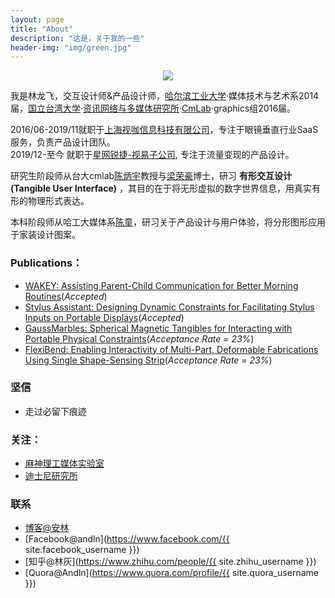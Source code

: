 ```yaml
---
layout: page
title: "About"
description: "这是，关于我的一些"
header-img: "img/green.jpg"
---
```



<center>
    <p><img src="http://www.andln.com/img/andln.jpg" align="center"></p>
</center>

我是林龙飞，交互设计师&产品设计师，[哈尔滨工业大学](www.hit.edu.cn)·媒体技术与艺术系2014届，[国立台湾大学](www.ntu.edu.tw)·[资讯网络与多媒体研究所](http://www.inm.ntu.edu.tw/main.php)·[CmLab](https://www.cmlab.csie.ntu.edu.tw/new_cml_website/index.php)·graphics组2016届。

2016/06-2019/11就职于[上海视咖信息科技有限公司](http://www.epeijing.cn/)，专注于眼镜垂直行业SaaS服务，负责产品设计团队。  
2019/12-至今 就职于[星网锐捷-视易子公司](https://www.evideostb.com/), 专注于流量变现的产品设计。  

研究生阶段师从台大cmlab[陈炳宇](http://graphics.csie.ntu.edu.tw/~robin/)教授与[梁荣豪](http://www.cmlab.csie.ntu.edu.tw/~howieliang/)博士，研习 **有形交互设计(Tangible User Interface)** ，其目的在于将无形虚拟的数字世界信息，用真实有形的物理形式表达。

本科阶段师从哈工大媒体系[陈童](http://www.everyinch.net/)，研习关于产品设计与用户体验，将分形图形应用于家装设计图案。



### Publications：
- [WAKEY: Assisting Parent-Child Communication for Better Morning Routines]()(*Accepted*)
- [Stylus Assistant: Designing Dynamic Constraints for Facilitating Stylus Inputs on Portable Displays]()(*Accepted*)
- [GaussMarbles: Spherical Magnetic Tangibles for Interacting with Portable Physical Constraints](http://dl.acm.org/citation.cfm?id=2858559&CFID=790246963&CFTOKEN=33371935)(*Acceptance Rate = 23%*)
- [FlexiBend: Enabling Interactivity of Multi-Part, Deformable Fabrications Using Single Shape-Sensing Strip](http://dl.acm.org/citation.cfm?id=2807456&CFID=790246963&CFTOKEN=33371935)(*Acceptance Rate = 23%*)


### 坚信

- 走过必留下痕迹


### 关注：

- [麻神理工媒体实验室](www.media.mit.edu/)
- [迪士尼研究所](https://www.disneyresearch.com/projects/)

### 联系

- [博客@安林](andln.com)
- [Facebook@andln](https://www.facebook.com/{{ site.facebook_username }})
- [知乎@林灰](https://www.zhihu.com/people/{{ site.zhihu_username }})
- [Quora@Andln](https://www.quora.com/profile/{{ site.quora_username }})





